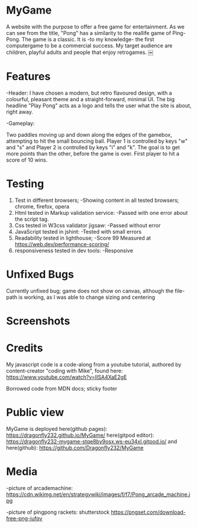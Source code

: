 # MyGame
A website with the purpose to offer a free game for entertainment.
As we can see from the title, "Pong" has a similarity to the reallife game of Ping-Pong.
The game is a classic. It is -to my knowledge- the first computergame to be a commercial success.
My target audience are children, playful adults and people that enjoy retrogames.
￼
# Features

 -Header:
I have chosen a modern, but retro flavoured design, with a colourful, pleasant theme and a straight-forward, minimal UI. The big headline "Play Pong" acts as a logo and 
tells the user what the site is about, right away.

 -Gameplay:
 
Two paddles moving up and down along the edges of the gamebox, attempting to hit the small bouncing ball.
Player 1 is controlled by keys "w" and "s" and Player 2 is controlled by keys "i" and "k".
The goal is to get more points than the other, before the game is over. 
First player to hit a score of 10 wins.


# Testing
 1. Test in different browsers; 
    -Showing content in all tested browsers; chrome, firefox, opera
 2. Html tested in Markup validation service: 
    -Passed with one error about the script tag.
 3. Css tested in W3css validator jigsaw: 
    -Passed without error
 4. JavaScript tested in jshint: 
    -Tested with small errors
 5. Readability tested in lighthouse;
    -Score 99 Measured at https://web.dev/performance-scoring/
 6. responsiveness tested in dev tools:
    -Responsive


# Unfixed Bugs
Currently unfixed bug; game does not show on canvas, although the file-path is working, as I was able to change sizing and centering

# Screenshots

# Credits
My javascript code is a code-along from a youtube tutorial, authored by content-creator "coding with Mike", found here:
https://www.youtube.com/watch?v=IISA4XaE2gE

Borrowed code from MDN docs; sticky footer

# Public view
MyGame is deployed here(github pages): https://dragonfly232.github.io/MyGame/  here(gitpod editor): https://dragonfly232-mygame-stqe8by9osx.ws-eu34xl.gitpod.io/ and here(github): https://github.com/Dragonfly232/MyGame

# Media

-picture of arcademachine: https://cdn.wikimg.net/en/strategywiki/images/f/f7/Pong_arcade_machine.jpg

-picture of pingpong rackets: shutterstock https://pngset.com/download-free-png-iufqv